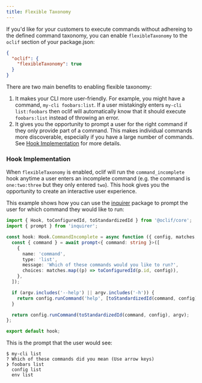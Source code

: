 ```yaml
---
title: Flexible Taxonomy
---
```


If you'd like for your customers to execute commands without adhereing to the defined command taxonomy, you can enable `flexibleTaxonomy` to the `oclif` section of your package.json:

```json
{
  "oclif": {
    "flexibleTaxonomy": true
  }
}
```

There are two main benefits to enabling flexible taxonomy:

1. It makes your CLI more user-friendly. For example, you might have a command, `my-cli foobars:list`. If a user mistakingly enters `my-cli list:foobars` then oclif will automatically know that it should execute `foobars:list` instead of throwing an error.
2. It gives you the opportunity to prompt a user for the right command if they only provide part of a command. This makes individual commands more discoverable, especially if you have a large number of commands. See [Hook Implementation](#hook-implementation) for more details.

### Hook Implementation

When `flexibleTaxonomy` is enabled, oclif will run the `command_incomplete` hook anytime a user enters an incomplete command (e.g. the command is `one:two:three` but they only entered `two`). This hook gives you the opportunity to create an interactive user experience.

This example shows how you can use the [inquirer](#https://www.npmjs.com/package/inquirer) package to prompt the user for which command they would like to run:

```typescript
import { Hook, toConfiguredId, toStandardizedId } from '@oclif/core';
import { prompt } from 'inquirer';

const hook: Hook.CommandIncomplete = async function ({ config, matches, argv }) {
  const { command } = await prompt<{ command: string }>([
    {
      name: 'command',
      type: 'list',
      message: 'Which of these commands would you like to run?',
      choices: matches.map((p) => toConfiguredId(p.id, config)),
    },
  ]);

  if (argv.includes('--help') || argv.includes('-h')) {
    return config.runCommand('help', [toStandardizedId(command, config)]);
  }

  return config.runCommand(toStandardizedId(command, config), argv);
};

export default hook;
```

This is the prompt that the user would see:

```
$ my-cli list
? Which of these commands did you mean (Use arrow keys)
❯ foobars list
  config list
  env list
```
